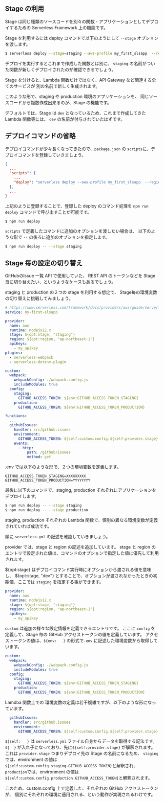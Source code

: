 ## Stage の利用

Stage は同じ種類のソースコードを別々の関数・アプリケーションとしてデプロイするための
Serverless Framework 上の機能です。

Stage を利用するには deploy コマンドで以下のようにして `--stage` オプションを渡します。

```bash
$ serverless deploy --stage=staging --aws-profile my_first_slsapp  --region ap-northeast-1
```

デプロイを実行するとこれまで作成した関数とは別に、
`staging` の名前がついた関数が新しくデプロイされたのが確認できるでしょう。

Stage を分けると、Lambda 関数だけではなく、API Gateway など関連する全てのサービスが
別の名前で新しく生成されます。

このような形で、staging や production 環境のアプリケーションを、
同じソースコードから複数作成出来るのが、Stage の機能です。

デフォルトでは、Stage は `dev` となっているため、これまで作成してきたLambda 関数等には、
`dev` の名前が付与されていたはずです。

## デプロイコマンドの省略

デプロイコマンドが少々長くなってきたので、`package.json` の
`scripts`に、デプロイコマンドを登録していきましょう。

```json
{
  ...
  "scripts": {
    ...
    "deploy": "serverless deploy --aws-profile my_first_slsapp  --region ap-northeast-1"
  },
  ...
}
```

上記のように登録することで、登録した deploy のコマンド処理を `npm run deploy` コマンドで呼び出すことが可能です。

```bash
$ npm run deploy
```

`scripts` で定義したコマンドに追加のオプションを渡したい場合は、
以下のような形で `--` の後ろに追加のオプションを指定します。

```bash
$ npm run deploy -- --stage staging
```

## Stage 毎の設定の切り替え

GitHubのIssue 一覧 API で使用していた、
REST API のトークンなどを Stage 毎に切り替えたい、というようなケースもあるでしょう。

staging と production の２つの stage を利用する想定で、
Stage毎の環境変数の切り替えに挑戦してみましょう。

```yaml
# https://www.serverless.com/framework/docs/providers/aws/guide/serverless.yml/
service: my-first-slsapp

provider:
  name: aws
  runtime: nodejs12.x
  stage: ${opt:stage, "staging"}
  region: ${opt:region, "ap-northeast-1"}
  apiKeys:
    - my_apikey
plugins:
  - serverless-webpack
  - serverless-dotenv-plugin

custom:
  webpack:
    webpackConfig: ./webpack.config.js
    includeModules: true
  config:
    staging: 
      GITHUB_ACCESS_TOKEN: ${env:GITHUB_ACCESS_TOKEN_STAGING}
    production: 
      GITHUB_ACCESS_TOKEN: ${env:GITHUB_ACCESS_TOKEN_PRODUCTION}

functions:
  ... 
  githubIssues:
    handler: src/github.issues
    environment:
      GITHUB_ACCESS_TOKEN: ${self:custom.config.${self:provider.stage}.GITHUB_ACCESS_TOKEN}
    events:
      - http:
          path: /github/issues
          method: get
```

.env では以下のような形で、２つの環境変数を定義します。

```text
GITHUB_ACCESS_TOKEN_STAGING=XXXXXXXXX
GITHUB_ACCESS_TOKEN_PRODUCTION=YYYYYYYY
```

最後に以下のコマンドで、staging, production それぞれにアプリケーションをデプロイします。

```bash
$ npm run deploy -- --stage staging
$ npm run deploy -- --stage production
```

staging, production それぞれの Lambda 関数で、個別の異なる環境変数が定義されていれば成功です。

順に `serverless.yml` の記述を確認していきましょう。

provider では、stage と region の記述を追加しています。
stage と region のエントリで設定された値は、コマンドのオプションで指定した値に優先して利用されます。

${opt:stage} はデプロイコマンド実行時にオプションから渡される値を意味し、
${opt:stage, "dev"} とすることで、オプションが渡されなかったときの初期値、ここでは `staging` を指定する事ができます。

```yaml
provider:
  name: aws
  runtime: nodejs12.x
  stage: ${opt:stage, "staging"}
  region: ${opt:region, "ap-northeast-1"}
  apiKeys:
    - my_apikey
```

`custom` は追加の様々な設定情報を定義できるエントリです。
ここに `config` を定義して、Stage 毎の GitHub アクセストークンの値を定義しています。
アクセストークンの値は、`${env:   }` の形式で`.env` に記述した環境変数から取得しています。
  
```yaml
custom:
  webpack:
    webpackConfig: ./webpack.config.js
    includeModules: true
  config:
    staging: 
      GITHUB_ACCESS_TOKEN: ${env:GITHUB_ACCESS_TOKEN_STAGING}
    production: 
      GITHUB_ACCESS_TOKEN: ${env:GITHUB_ACCESS_TOKEN_PRODUCTION}
```

Lamdba 関数上での 環境変数の定義は若干複雑ですが、以下のような形になっています。


```yaml
  githubIssues:
    handler: src/github.issues
    environment:
      GITHUB_ACCESS_TOKEN: ${self:custom.config.${self:provider.stage}.GITHUB_ACCESS_TOKEN}
```

`${self:   }` は `serverless.yml` ファイル自身からデータを取得する記法です。
`${  }` が入れ子になっており、先に`${self:provider.stage}` が解釈されます。
これは `provider.stage` つまりデプロイ先の Stage の名前になるため、
`staging`では、environment の値は `${self:custom.config.staging.GITHUB_ACCESS_TOKEN}`と解釈され、
`production`では、environment の値は `${self:custom.config.production.GITHUB_ACCESS_TOKEN}`と解釈されます。

このため、custom.config 上で定義した、それぞれの GitHub アクセストークンが、
個別にそれぞれの環境に適用される、という動作が実現されるわけです。
